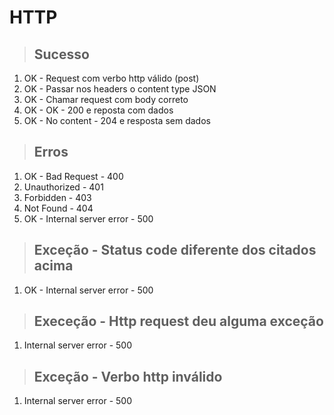 # HTTP

> ## Sucesso
1. OK - Request com verbo http válido (post)
2. OK - Passar nos headers o content type JSON
3. OK - Chamar request com body correto
4. OK - OK - 200 e reposta com dados
5. OK - No content - 204  e resposta sem dados

> ## Erros 
1. OK - Bad Request - 400
2. Unauthorized - 401
3. Forbidden - 403
4. Not Found - 404
5. OK -  Internal server error - 500

> ## Exceção - Status code diferente dos citados acima
1. OK - Internal server error - 500

> ## Execeção - Http request deu alguma exceção 
1. Internal server error - 500

> ## Exceção - Verbo http inválido
1. Internal server error - 500
